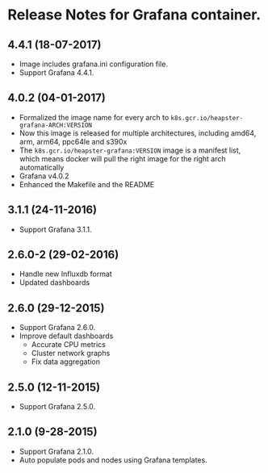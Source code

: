 # Release Notes for Grafana container.

## 4.4.1 (18-07-2017)
- Image includes grafana.ini configuration file.
- Support Grafana 4.4.1.

## 4.0.2 (04-01-2017)
- Formalized the image name for every arch to `k8s.gcr.io/heapster-grafana-ARCH:VERSION`
- Now this image is released for multiple architectures, including amd64, arm, arm64, ppc64le and s390x
- The `k8s.gcr.io/heapster-grafana:VERSION` image is a manifest list, which means docker will pull the right image for the right arch automatically
- Grafana v4.0.2
- Enhanced the Makefile and the README

## 3.1.1 (24-11-2016)
- Support Grafana 3.1.1.

## 2.6.0-2 (29-02-2016)
- Handle new Influxdb format
- Updated dashboards

## 2.6.0 (29-12-2015)
- Support Grafana 2.6.0.
- Improve default dashboards
  - Accurate CPU metrics
  - Cluster network graphs
  - Fix data aggregation

## 2.5.0 (12-11-2015)
- Support Grafana 2.5.0.

## 2.1.0 (9-28-2015)
- Support Grafana 2.1.0.
- Auto populate pods and nodes using Grafana templates.
